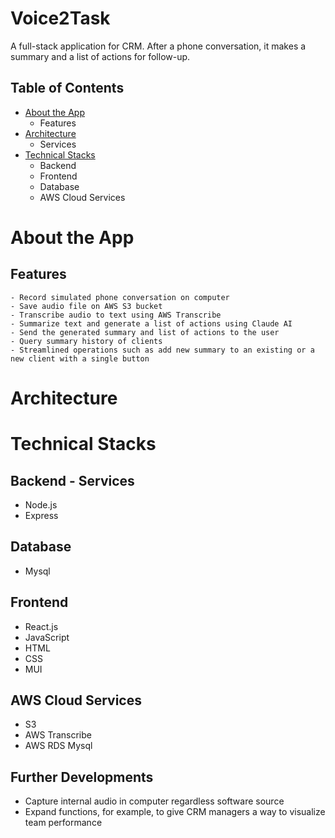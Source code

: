 # Voice2Task

A full-stack application for CRM. 
After a phone conversation, it makes a summary and a list of actions for follow-up.

## Table of Contents
- [About the App](#about-the-app)
    - Features
- [Architecture](#architecture)
    - Services
- [Technical Stacks](#technical-stacks)
    - Backend
    - Frontend
    - Database
    - AWS Cloud Services

# About the App
## Features
    - Record simulated phone conversation on computer
    - Save audio file on AWS S3 bucket
    - Transcribe audio to text using AWS Transcribe
    - Summarize text and generate a list of actions using Claude AI
    - Send the generated summary and list of actions to the user
    - Query summary history of clients
    - Streamlined operations such as add new summary to an existing or a new client with a single button

# Architecture



# Technical Stacks
## Backend - Services
- Node.js
- Express

## Database
- Mysql

## Frontend
- React.js
- JavaScript
- HTML
- CSS
- MUI

## AWS Cloud Services
- S3
- AWS Transcribe
- AWS RDS Mysql

## Further Developments
- Capture internal audio in computer regardless software source
- Expand functions, for example, to give CRM managers a way to visualize team performance